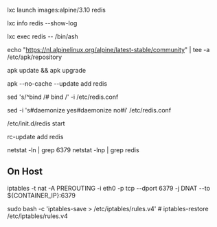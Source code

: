 lxc launch images:alpine/3.10 redis

lxc info redis --show-log

lxc exec redis -- /bin/ash

echo "https://nl.alpinelinux.org/alpine/latest-stable/community" | tee -a /etc/apk/repository

apk update && apk upgrade 

apk --no-cache --update add redis 

sed 's/^bind /# bind /' -i /etc/redis.conf 

sed -i 's#daemonize yes#daemonize no#i' /etc/redis.conf 

/etc/init.d/redis start

rc-update add redis

netstat -ln | grep 6379
netstat -lnp | grep redis

## On Host
iptables -t nat -A PREROUTING -i eth0 -p tcp --dport 6379 -j DNAT --to ${CONTAINER_IP}:6379

sudo bash -c 'iptables-save > /etc/iptables/rules.v4' # iptables-restore  /etc/iptables/rules.v4
